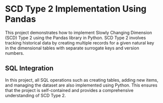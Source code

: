 # SCD Type 2 Implementation Using Pandas
This project demonstrates how to implement Slowly Changing Dimension (SCD) Type 2 using the Pandas library in Python. SCD Type 2 involves tracking historical data by creating multiple records for a given natural key in the dimensional tables with separate surrogate keys and version numbers.

## SQL Integration
In this project, all SQL operations such as creating tables, adding new items, and managing the dataset are also implemented using Python. This ensures that the project is self-contained and provides a comprehensive understanding of SCD Type 2.
